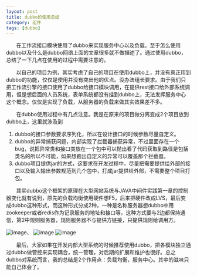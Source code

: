 ```yaml
---
layout: post
title: dubbo的使用总结
category: 组件
tags: [dubbo]
---
```


&#160; &#160; &#160; &#160;在工作流接口模块使用了dubbo来实现服务中心以及负载。至于怎么使用dubbo以及什么是dubbo网络上面的文章很多就不做描述了。通过使用dubbo，总结了一下几点在使用的过程中需要注意的。


&#160; &#160; &#160; &#160;以自己的项目为例，其实考虑了自己的项目在使用dubbo上，并没有真正用到dubbo的功能，仅仅是使用并没有突出他的优点。没办法组长要求。由于我们只把工作流引擎的接口使用了dubbo给接口模块调用，在提供rest接口给外部系统调用，但是想后面的人员系统，表单系统都没有挂到dubbo上，无法发挥服务中心这个概念。仅仅是实现了负载，从服务器的负载来做其实效果差不多。
        
&#160; &#160; &#160; &#160;在dubbo使用过程中有几点注意。我是在原来的项目做分离变成2个项目放到dubbo上，这里就涉及到

1. dubbo的接口参数要求序列化，所以在设计接口的时候参数尽量自定义。
1. dubbo的异常捕获问题，内部实现了拦截器捕获异常，不过里面存在一个bug，说把异常类和接口类放在一个包中可以抛出看了代码获取到路径是包括类名的所以不可能，如果想跑出自定义的异常可以覆盖那个拦截器。
1. dubbo项目提供jar的方式，这要求在开发过程中，尽量把需要提供给外部的接口以及输入输出参数规范到几个包中，打成jar提供给外部，不需要整个项目打包。
        

&#160; &#160; &#160; &#160;其实dubbo这个框架的原理在大型网站系统与JAVA中间件实践第一章的控制器变化就有说到，原先的负载均衡使用硬件想F5，后来把硬件改成LVS，最后变成dubbo这种形式，而这种形式分成2种，一种是名称服务器想dubbo中用zookeeper或者redis作为记录服务的地址和接口等，这种方式要与2边都保持通信，第2中规则服务器，规则服务器不与提供方链接，只提供规则给调用方。

![image](http://static.oschina.net/uploads/img/201602/15150818_C6jZ.jpg)、
![image](http://static.oschina.net/uploads/img/201602/15150818_j5Fl.jpg)
![image](http://static.oschina.net/uploads/img/201602/15150818_AKsa.jpg)


&#160; &#160; &#160; &#160;最后，大家如果在开发内部大型系统的时候推荐使用dubbo，把各模块独立通过dubbo做管控来实现耦合，统一管理，对后期的扩展和维护也很好。总之dubbo对系统而言，我的总结是2个作用点：负载均衡，服务中心。其中的滋味只能自己体会了。